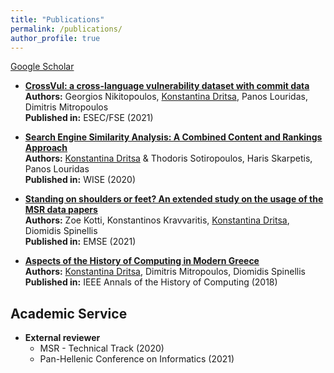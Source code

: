 ```yaml
---
title: "Publications"
permalink: /publications/
author_profile: true
---
```

[Google Scholar](https://scholar.google.com/citations?user=9cWwvV4AAAAJ&hl=en)

* <b>[CrossVul: a cross-language vulnerability dataset with commit data](https://dritsa-konstantina.github.io//publication/2021-08-20-crossvul)</b><br> 
**Authors:** Georgios Nikitopoulos, <ins>Konstantina Dritsa</ins>, Panos Louridas, Dimitris Mitropoulos<br> 
**Published in:** ESEC/FSE (2021)

* <b>[Search Engine Similarity Analysis: A Combined Content and Rankings Approach](https://dritsa-konstantina.github.io//publication/2020-10-01-search-engine-affinity)</b><br> 
**Authors:** <ins>Konstantina Dritsa</ins> & Thodoris Sotiropoulos, Haris Skarpetis, Panos Louridas<br>
**Published in:** WISE (2020)

* <b>[Standing on shoulders or feet? An extended study on the usage of the MSR data papers](https://dritsa-konstantina.github.io//publication/2021-11-01-standing-on-shoulders-or-feet)</b><br> 
**Authors:** Zoe Kotti, Konstantinos Kravvaritis, <ins>Konstantina Dritsa</ins>, Diomidis Spinellis<br>
**Published in:** EMSE (2021)

* <b>[Aspects of the History of Computing in Modern Greece](https://dritsa-konstantina.github.io//publication/2018-05-08-aspects-history-computing-greece)</b><br> 
**Authors:** <ins>Konstantina Dritsa</ins>, Dimitris Mitropoulos, Diomidis Spinellis<br>
**Published in:** IEEE Annals of the History of Computing (2018)


## Academic Service

* **External reviewer**<br>
  * MSR - Technical Track (2020)<br>
  * Pan-Hellenic Conference on Informatics (2021)
